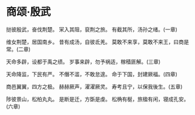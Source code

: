 # 商颂·殷武

挞彼殷武，奋伐荆楚。
冞入其阻，裒荆之旅。
有截其所，汤孙之绪。(一章)

维女荆楚，居国南乡。
昔有成汤，自彼氐羌。
莫敢不来享，莫敢不来王，曰商是常。(二章)

天命多辟，设都于禹之绩。
岁事来辟，勿予祸适，稼穑匪解。(三章)

天命降监，下民有严。
不僭不滥，不敢怠遑。
命于下国，封建厥福。(四章)

商邑翼翼，四方之极。
赫赫厥声，濯濯厥灵。
寿考且宁，以保我後生。(五章)

陟彼景山，松柏丸丸。
是断是迁，方斲是虔。
松桷有梴，旅楹有闲，寝成孔安。(六章)